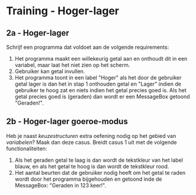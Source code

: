 # Training - Hoger-lager

## 2a - Hoger-lager
Schrijf een programma dat voldoet aan de volgende requirements:
1. Het programma maakt een willekeurig getal aan en onthoudt dit in een variabel, maar laat het niet zien op het scherm. 
2. Gebruiker kan getal invullen. 
3. Het programma toont in een label "Hoger" als het door de gebruiker getal lager is dan het in stap 1 onthouden getal en "Lager" indien de gebruiker te hoog zat en niets indien het getal precies goed is. Als het getal precies goed is (geraden) dan wordt er een MessageBox getoond "Geraden!".

## 2b - Hoger-lager goeroe-modus
Heb je naast _keuzestructuren_ extra oefening nodig op het gebied van _variabelen_? Maak dan deze casus. Breidt casus 1 uit met de volgende functionaliteiten:
1. Als het geraden getal te laag is dan wordt de tekstkleur van het label blauw, en als het getal te hoog is dan wordt de tekstkleur rood. 
2. Het aantal beurten dat de gebruiker nodig heeft om het getal te raden wordt door het programma bijgehouden en getoond inde de MessageBox: "Geraden in 123 keer!".